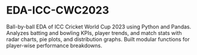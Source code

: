 # EDA-ICC-CWC2023
Ball-by-ball EDA of ICC Cricket World Cup 2023 using Python and Pandas. Analyzes batting and bowling KPIs, player trends, and match stats with radar charts, pie plots, and distribution graphs. Built modular functions for player-wise performance breakdowns.
